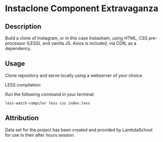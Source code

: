 # Instaclone Component Extravaganza

</p>

## Description

Build a clone of Instagram, or in this case Instasham, using HTML, CSS pre-processor (LESS), and vanilla JS. Axios is included, via CDN, as a dependency.

## Usage

Clone repository and serve locally using a webserver of your choice.

LESS compilation:

Run the following command in your terminal:

`less-watch-compiler less css index.less`

## Attribution

Data set for the project has been created and provided by LambdaSchool for use in their after hours session.

